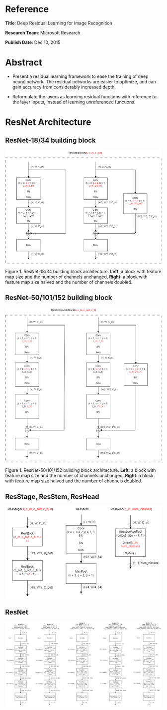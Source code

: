 # Reference

**Title**: Deep Residual Learning for Image Recognition

**Research Team**: Microsoft Research

**Publish Date**: Dec 10, 2015

# Abstract

* Present a residual learning framework to ease the training of deep neural network. The residual networks are easier to optimize, and can gain accuracy from considerably increased depth.

* Reformulate the layers as learning residual functions with reference to the layer inputs, instead of learning unreferenced functions.

# ResNet Architecture

## ResNet-18/34 building block

![ResNet-18/34 building block](./img/ResNet_18_34_building_block.png)

Figure 1. ResNet-18/34 building block architecture. **Left**: a block with feature map size and the number of channels unchanged. **Right**: a block with feature map size halved and the number of channels doubled.

## ResNet-50/101/152 building block

![ResNet-50/101/152 building block](./img/ResNet_50_101_152_building_block.png)

Figure 1. ResNet-50/101/152 building block architecture. **Left**: a block with feature map size and the number of channels unchanged. **Right**: a block with feature map size halved and the number of channels doubled.

## ResStage, ResStem, ResHead

![ResStage](./img/ResStage_ResStem_ResHead.png)

## ResNet

![ResNet](./img/ResNet.png)